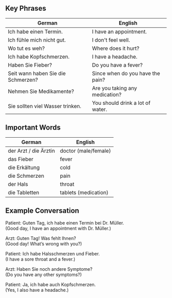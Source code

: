 ## Key Phrases
| German | English |
|--------|---------|
| Ich habe einen Termin. |	I have an appointment. |
| Ich fühle mich nicht gut. |	I don't feel well. |
| Wo tut es weh? |	Where does it hurt? |
| Ich habe Kopfschmerzen.	| I have a headache. |
| Haben Sie Fieber? |	Do you have a fever? |
| Seit wann haben Sie die Schmerzen? |	Since when do you have the pain? |
| Nehmen Sie Medikamente? |	Are you taking any medication? |
| Sie sollten viel Wasser trinken.	| You should drink a lot of water. |

## Important Words
| German | English |
|--------|---------|
| der Arzt / die Ärztin |	doctor (male/female) |
| das Fieber |	fever |
| die Erkältung |	cold |
| die Schmerzen |	pain |
| der Hals |	throat |
| die Tabletten	| tablets (medication) |

## Example Conversation
Patient: Guten Tag, ich habe einen Termin bei Dr. Müller.<br>
(Good day, I have an appointment with Dr. Müller.)

Arzt: Guten Tag! Was fehlt Ihnen?<br>
(Good day! What’s wrong with you?)

Patient: Ich habe Halsschmerzen und Fieber.<br>
(I have a sore throat and a fever.)

Arzt: Haben Sie noch andere Symptome?<br>
(Do you have any other symptoms?)

Patient: Ja, ich habe auch Kopfschmerzen.<br>
(Yes, I also have a headache.)
